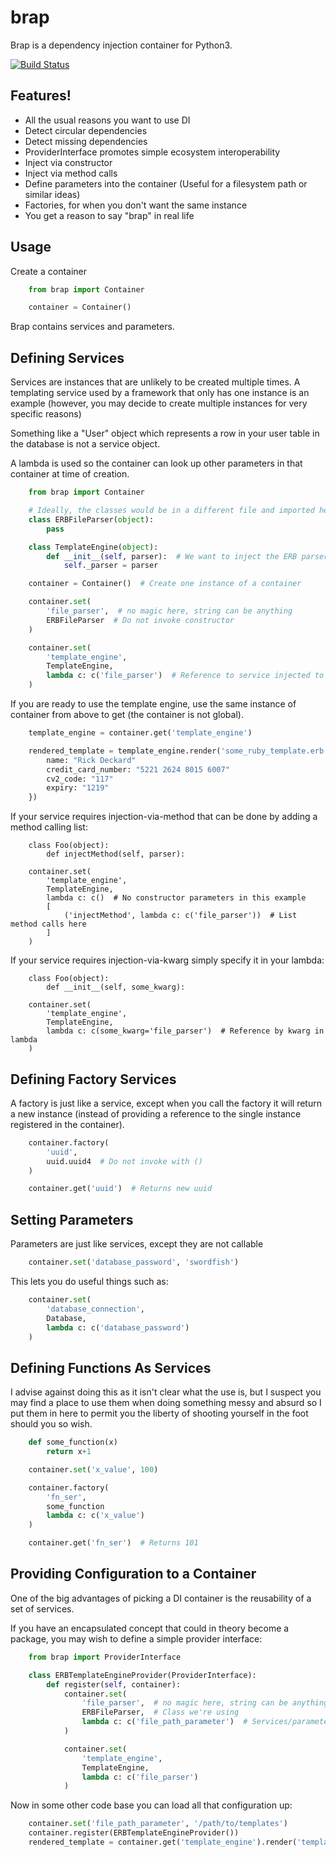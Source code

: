 # brap

Brap is a dependency injection container for Python3.


[![Build Status](https://travis-ci.org/brap/brap.svg?branch=master)](https://travis-ci.org/Incognito/brap)


## Features!

* All the usual reasons you want to use DI
* Detect circular dependencies
* Detect missing dependencies
* ProviderInterface promotes simple ecosystem interoperability
* Inject via constructor
* Inject via method calls
* Define parameters into the container (Useful for a filesystem path or similar ideas)
* Factories, for when you don't want the same instance
* You get a reason to say "brap" in real life

## Usage

Create a container

```python
    from brap import Container

    container = Container()
```

Brap contains services and parameters.


## Defining Services

Services are instances that are unlikely to be created multiple times. A
templating service used by a framework that only has one instance is an example
(however, you may decide to create multiple instances for very specific reasons)

Something like a "User" object which represents a row in your user table in the
database is not a service object.

A lambda is used so the container can look up other parameters in that container
at time of creation.


```python
    from brap import Container

    # Ideally, the classes would be in a different file and imported here
    class ERBFileParser(object):
        pass

    class TemplateEngine(object):
        def __init__(self, parser):  # We want to inject the ERB parser here
            self._parser = parser

    container = Container()  # Create one instance of a container

    container.set(
        'file_parser',  # no magic here, string can be anything
        ERBFileParser  # Do not invoke constructor
    )

    container.set(
        'template_engine',
        TemplateEngine,
        lambda c: c('file_parser')  # Reference to service injected to TemplateEngine
    )
```

If you are ready to use the template engine, use the same instance of container
from above to get (the container is not global).


```python
    template_engine = container.get('template_engine')

    rendered_template = template_engine.render('some_ruby_template.erb', {
        name: "Rick Deckard"
        credit_card_number: "5221 2624 8015 6007"
        cv2_code: "117"
        expiry: "1219"
    })
```

If your service requires injection-via-method that can be done by adding a method calling list:

```
    class Foo(object):
        def injectMethod(self, parser):

    container.set(
        'template_engine',
        TemplateEngine,
        lambda c: c()  # No constructor parameters in this example
        [
            ('injectMethod', lambda c: c('file_parser'))  # List method calls here
        ]
    )
```

If your service requires injection-via-kwarg simply specify it in your lambda:

```
    class Foo(object):
        def __init__(self, some_kwarg):

    container.set(
        'template_engine',
        TemplateEngine,
        lambda c: c(some_kwarg='file_parser')  # Reference by kwarg in lambda
    )
```

## Defining Factory Services

A factory is just like a service, except when you call the factory it will
return a new instance (instead of providing a reference to the single instance
registered in the container).


```python
    container.factory(
        'uuid',
        uuid.uuid4  # Do not invoke with ()
    )

    container.get('uuid')  # Returns new uuid
```


## Setting Parameters

Parameters are just like services, except they are not callable


```python
    container.set('database_password', 'swordfish')
```


This lets you do useful things such as:


```python
    container.set(
        'database_connection',
        Database,
        lambda c: c('database_password')
    )
```


## Defining Functions As Services

I advise against doing this as it isn't clear what the use is, but I suspect
you may find a place to use them when doing something messy and absurd so I put
them in here to permit you the liberty of shooting yourself in the foot should
you so wish.

```python
    def some_function(x)
        return x+1

    container.set('x_value', 100)

    container.factory(
        'fn_ser',
        some_function
        lambda c: c('x_value')
    )

    container.get('fn_ser')  # Returns 101
```

## Providing Configuration to a Container

One of the big advantages of picking a DI container is the reusability of a set
of services.

If you have an encapsulated concept that could in theory become a package, you
may wish to define a simple provider interface:



```python
    from brap import ProviderInterface

    class ERBTemplateEngineProvider(ProviderInterface):
        def register(self, container):
            container.set(
                'file_parser',  # no magic here, string can be anything
                ERBFileParser,  # Class we're using
                lambda c: c('file_path_parameter')  # Services/parameters injected into constructor
            )

            container.set(
                'template_engine',
                TemplateEngine,
                lambda c: c('file_parser')
            )
```


Now in some other code base you can load all that configuration up:


```python
    container.set('file_path_parameter', '/path/to/templates')
    container.register(ERBTemplateEngineProvider())
    rendered_template = container.get('template_engine').render('template.erb', {})
```
